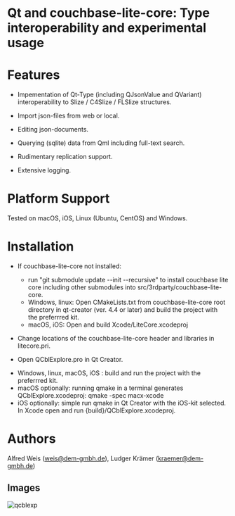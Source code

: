 # Qt and couchbase-lite-core: Type interoperability and experimental usage


# Features

* Impementation of Qt-Type (including QJsonValue and QVariant) interoperability to Slize / C4Slize / FLSlize structures.

* Import json-files from web or local.

* Editing json-documents.

* Querying (sqlite) data from Qml including full-text search.

* Rudimentary replication support.

* Extensive logging.

# Platform Support

Tested on macOS, iOS, Linux (Ubuntu, CentOS) and Windows.

# Installation

* If couchbase-lite-core not installed:
  - run "git submodule update --init --recursive" to install couchbase lite core including other submodules
    into src/3rdparty/couchbase-lite-core.
  - Windows, linux: Open CMakeLists.txt from couchbase-lite-core root directory in qt-creator (ver. 4.4 or later) and build the project
    with the preferrred kit.
  - macOS, iOS: Open and build Xcode/LiteCore.xcodeproj


* Change locations of the couchbase-lite-core header and libraries in litecore.pri.

* Open QCblExplore.pro in Qt Creator.
- Windows, linux, macOS, iOS : build and run the project with the preferrred kit.
- macOS optionally: running qmake in a terminal generates QCblExplore.xcodeproj:
  qmake -spec macx-xcode
- iOS optionally: simple run qmake in Qt Creator with the iOS-kit selected.
  In Xcode open and run {build}/QCblExplore.xcodeproj.



# Authors

Alfred Weis (weis@dem-gmbh.de), Ludger Krämer (kraemer@dem-gmbh.de)

## Images
![qcblexp](https://user-images.githubusercontent.com/180036/30911529-420af994-a389-11e7-9ac6-092bd2bcc319.png)
